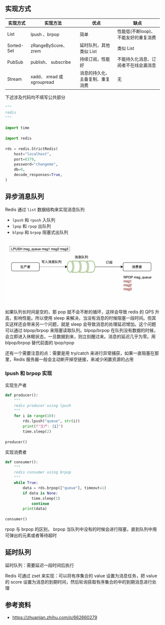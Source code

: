 ## 实现方式

| 实现方式   | 实现方法                   | 优点                             | 缺点                                 |
| ---------- | -------------------------- | -------------------------------- | ------------------------------------ |
| List       | lpush 、brpop              | 简单                             | 性能低(不断loop)、不能友好的重复消费 |
| Sorted-Set | zRangeByScore、zrem        | 延时队列，其他类似 List          | 类似 List                            |
| PubSub     | publish、 subscribe        | 持续订阅，性能好                 | 不能持久化消息、订阅者不在线会漏消息 |
| Stream     | xadd、 xread 或 xgroupread | 消息的持久化、主备复制、重复消费 | 无                                   |

下述涉及代码均不填写公共部分

```python
"""
redis
"""

import time

import redis

rds = redis.StrictRedis(
    host="localhost",
    port=6379,
    password="changeme",
    db=0,
    decode_responses=True,
)
```



## 异步消息队列

Redis 通过 `list` 数据结构来实现消息队列

- `lpush` 和 `rpush` 入队列
- `lpop` 和 `rpop` 出队列
- `blpop` 和 `brpop` 阻塞式出队列

![img](./.assets/Redis异步消息队列/167509-20230401112302369-1630607804.png)

如果队列长时间是空的，那 pop 就不会不断的循环，这样会导致 redis 的 QPS 升高，影响性能。所以使用 sleep 来解决，当没有消息的时候阻塞一段时间。但其实这样还会带来另一个问题，就是 sleep 会导致消息的处理延迟增加。这个问题可以通过 blpop/brpop 来阻塞读取队列。blpop/brpop 在队列没有数据的时候，会立即进入休眠状态，一旦数据到来，则立刻醒过来。消息的延迟几乎为零。用 blpop/brpop 替代前面的 lpop/rpop

还有一个需要注意的点：需要是用 try/catch 来进行异常捕获，如果一直阻塞在那里，Redis 服务器一般会主动断开掉空链接，来减少闲置资源的占用

### lpush 和 brpop 实现

实现生产者

```python
def producer():
    """
    redis producer using lpush
    """
    for i in range(10):
        rds.lpush("queue", str(i))
        print(f"生产: {i}")
        time.sleep(2)

producer()

```

实现消费者

```python
def consumer():
    """
    redis consumer using brpop
    """
    while True:
        data = rds.brpop(["queue"], timeout=1)
        if data is None:
            time.sleep(1)
            continue
        print(data)

consumer()
```

rpop 与 brpop 的区别， brpop 当队列中没有的时候会进行阻塞，直到队列中用可弹出的元素或者等待超时

## 延时队列

延时队列：需要延迟一段时间后执行

Redis 可通过 zset 来实现：可以将有序集合的 value 设置为消息任务，把 value 的 score 设置为消息的到期时间，然后轮询获取有序集合的中的到期消息进行处理

## 参考资料

- <https://zhuanlan.zhihu.com/p/662660279>
